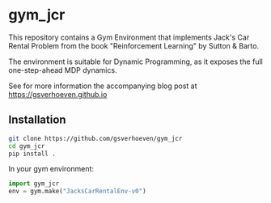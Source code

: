 # gym_jcr

This repository contains a Gym Environment that implements Jack's Car Rental Problem from the book "Reinforcement Learning" by Sutton & Barto.

The environment is suitable for Dynamic Programming, as it exposes the full one-step-ahead MDP dynamics.

See for more information the accompanying blog post at https://gsverhoeven.github.io

## Installation
```bash
git clone https://github.com/gsverhoeven/gym_jcr
cd gym_jcr
pip install .
```

In your gym environment:

```python
import gym_jcr
env = gym.make("JacksCarRentalEnv-v0") 
```

